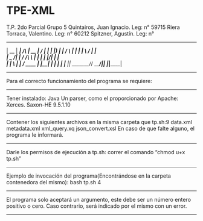 # TPE-XML
T.P. 2do Parcial
Grupo 5
Quintairos, Juan Ignacio. Leg: n° 59715
Riera Torraca, Valentino. Leg: n° 60212
Spitzner, Agustín. Leg: n° 

 _____  ______          _____  __  __ ______ 
|  __ \|  ____|   /\   |  __ \|  \/  |  ____|
| |__) | |__     /  \  | |  | | \  / | |__   
|  _  /|  __|   / /\ \ | |  | | |\/| |  __|  
| | \ \| |____ / ____ \| |__| | |  | | |____ 
|_|  \_\______/_/    \_\_____/|_|  |_|______|

*********************************************************************************************************
Para el correcto funcionamiento del programa se requiere:
*********************************************************************************************************
Tener instalado:
Java
Un parser, como el proporcionado por Apache: Xerces.
Saxon-HE 9.5.1.10
*********************************************************************************************************
Contener los siguientes archivos en la misma carpeta que tp.sh:9
data.xml
metadata.xml
xml_query.xq 
json_convert.xsl
En caso de que falte alguno, el programa le informará.
*********************************************************************************************************
Darle los permisos de ejecución a tp.sh: correr el comando “chmod u+x tp.sh”
*********************************************************************************************************
Ejemplo de invocación del programa(Encontrándose en la carpeta contenedora del mismo):
bash tp.sh 4
*********************************************************************************************************
El programa solo aceptará un argumento, este debe ser un número entero positivo o cero.
Caso contrario, será indicado por el mismo con un error.
*********************************************************************************************************


